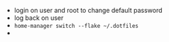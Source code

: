 - login on user and root to change default password
- log back on user
- `home-manager switch --flake ~/.dotfiles`
-
